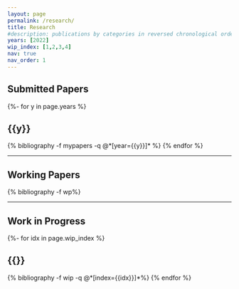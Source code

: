 ```yaml
---
layout: page
permalink: /research/
title: Research
#description: publications by categories in reversed chronological order. generated by jekyll-scholar.
years: [2022]
wip_index: [1,2,3,4]
nav: true
nav_order: 1
---
```


## Submitted Papers

<!-- _pages/publications.md -->
<div class="publications">

{%- for y in page.years %}
  <h2 class="year">{{y}}</h2>
  {% bibliography -f mypapers -q @*[year={{y}}]* %}
{% endfor %}

</div>

---

## Working Papers

<!-- _pages/publications.md -->
<div class="publications">

{% bibliography -f wp%}

</div>

---

## Work in Progress

<!-- _pages/publications.md -->
<div class="publications">
{%- for idx in page.wip_index %}
  <h2 class="year">{{}}</h2>
  {% bibliography -f wip -q @*[index={{idx}}]*%}
{% endfor %}

</div>
